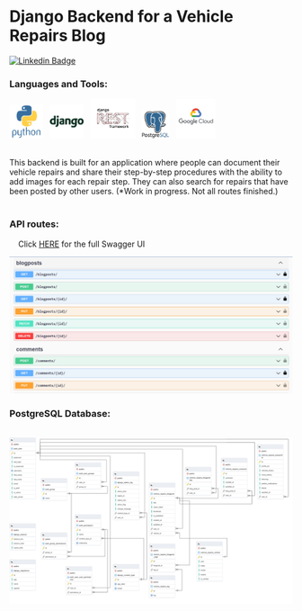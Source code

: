 # Django Backend for a Vehicle Repairs Blog

[![Linkedin Badge](https://img.shields.io/badge/-Steven_McGrew-blue?style=flat&logo=Linkedin&logoColor=white)](https://www.linkedin.com/in/steven-mcgrew/)

### **Languages and Tools:**

<img src="https://raw.githubusercontent.com/devicons/devicon/1119b9f84c0290e0f0b38982099a2bd027a48bf1/icons/python/python-original-wordmark.svg" alt="Python" width="60"/>&nbsp;&nbsp;&nbsp;<img src="https://raw.githubusercontent.com/devicons/devicon/1119b9f84c0290e0f0b38982099a2bd027a48bf1/icons/django/django-plain-wordmark.svg" alt="Django" width="60"/>&nbsp;&nbsp;&nbsp;<img src="https://github.com/StevenMcgrew/Django_VehicleRepairsBackend/blob/master/drf_logo.png?raw=true" alt="Django REST framework" width="80"/>&nbsp;&nbsp;&nbsp;<img src="https://raw.githubusercontent.com/devicons/devicon/1119b9f84c0290e0f0b38982099a2bd027a48bf1/icons/postgresql/postgresql-original-wordmark.svg" alt="PostgreSQL" width="50"/>&nbsp;&nbsp;&nbsp;<img src="https://raw.githubusercontent.com/devicons/devicon/1119b9f84c0290e0f0b38982099a2bd027a48bf1/icons/googlecloud/googlecloud-original-wordmark.svg" alt="Google Cloud Platform" width="70"/>
<br/>
<br/>

This backend is built for an application where people can document their vehicle repairs and share their step-by-step procedures with the ability to add images for each repair step. They can also search for repairs that have been posted by other users. (*Work in progress. Not all routes finished.)
<br/>
<br/>
### **API routes:**

&nbsp;&nbsp;&nbsp;&nbsp;Click [HERE](https://vehicle-repairs-image-cggzxny54a-uc.a.run.app/api/schema/swagger-ui/) for the full Swagger UI

<a href="https://vehicle-repairs-image-cggzxny54a-uc.a.run.app/api/schema/swagger-ui/
"><img src="https://raw.githubusercontent.com/StevenMcgrew/Django_VehicleRepairsBackend/master/Screenshot_swagger_ui.png" alt="Swagger UI"/></a>

### **PostgreSQL Database:**
<br/>
<img src="https://raw.githubusercontent.com/StevenMcgrew/Django_VehicleRepairsBackend/master/ERD_vehicle_repairs.png" />
